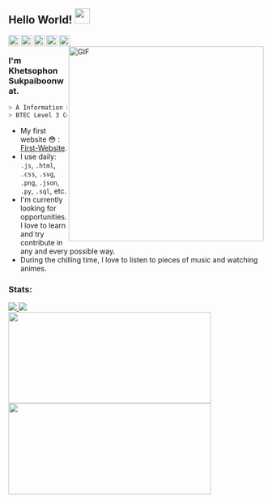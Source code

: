 ## Hello World! <img src="https://raw.githubusercontent.com/iampavangandhi/iampavangandhi/master/gifs/Hi.gif" width="30px"></h2>

<a href="https://www.facebook.com/rrezilz/">
  <img align="left" alt="Khetsophon's Facebook" width="22px" src="https://img-premium.flaticon.com/png/512/739/premium/739135.png?token=exp=1628787120~hmac=174a7b93e7e106815c5da19c520c39b1" />
</a>
<a href="https://github.com/rezilz">
  <img align="left" alt="Khetsophon's Github" width="22px" src="https://image.flaticon.com/icons/png/512/733/733553.png" />
</a>
<a href="mailto: khetsophon.suk@gmail.com">
  <img align="left" alt="Khetsophon's Email" width="22px" src="https://img-premium.flaticon.com/png/512/2374/premium/2374449.png?token=exp=1628787196~hmac=68464c4f66ab20da6fea55561f0287a0" />
</a>
<a href="https://open.spotify.com/user/22uvpvckyrpvresappf77uxui?si=3aa41a96f5384a85">
  <img align="left" alt="Khetsophon's Spotify" width="22px" src="https://image.flaticon.com/icons/png/512/270/270823.png" />
</a>
<a href="https://myanimelist.net/animelist/rezilz?status=7&order=4&order2=0">
  <img align="left" alt="Khetsophon's MAL" width="22px" src="https://pbs.twimg.com/profile_images/1190380284295950339/Py6XnxvH_400x400.jpg" />
</a>

<br />
<img align="right" width= "385px" alt="GIF" src="https://c.tenor.com/bfnPEuMuOFIAAAAC/naruto-yay.gif" />

### I'm Khetsophon Sukpaiboonwat.
````bash
> A Information Engineering Student From KMITL, Thailand. 
> BTEC Level 3 Certiﬁcate in Information Technology. 
````
- My first website 😳 : [First-Website](https://rezilz.github.io/First-Website/).
- I use daily: `.js`, `.html`, `.css`, `.svg`, `.png`, `.json`, `.py`, `.sql`, etc.
- I'm currently looking for opportunities. I love to learn and try contribute in any and every possible way.
- During the chilling time, I love to listen to pieces of music and watching animes.

### Stats:
<a href="https://github.com/rezilz">
  <img src="https://img.shields.io/github/followers/rezilz">
</a>
<a href="https://github.com/rezilz">
   <img src="https://komarev.com/ghpvc/?username=rezilz">
</a><br/>
<a href="https://github.com/rezilz">
  <img height="180em" width="400px" src="https://github-readme-stats.vercel.app/api?username=rezilz&show_icons=true&title_color=fff&icon_color=79ff97&text_color=9f9f9f&bg_color=151515" />
  <img height="180em" width="400px" src="https://github-readme-stats.vercel.app/api/top-langs/?username=rezilz&theme=buefy&layout=compact&icon_color=79ff97&text_color=9f9f9f&bg_color=151515" />
</a>

